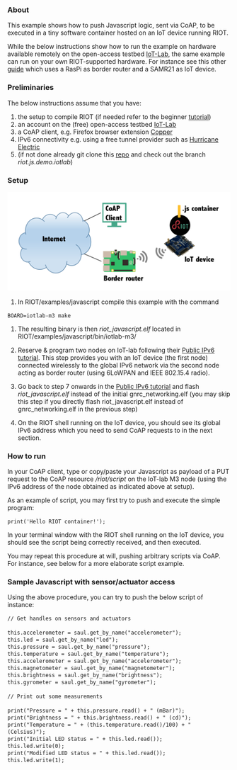 ### About

This example shows how to push Javascript logic, sent via CoAP, to be executed in a tiny software container hosted on an IoT device running RIOT. 

While the below instructions show how to run the example on hardware available remotely on the open-access testbed [IoT-Lab](https://www.iot-lab.info), the same example can run on your own RIOT-supported hardware. For instance see this other [guide](https://github.com/emmanuelsearch/RIOT/blob/js-coap-samr21/examples/script-coap/README.md) which uses a RasPi as border router and a SAMR21 as IoT device.


### Preliminaries
The below instructions assume that you have: 

1. the setup to compile RIOT (if needed refer to the beginner [tutorial](https://github.com/RIOT-OS/Tutorials/blob/master/README.md))
2. an account on the (free) open-access testbed [IoT-Lab](https://www.iot-lab.info)
1. a CoAP client, e.g. Firefox browser extension [Copper](https://addons.mozilla.org/en-US/firefox/addon/copper-270430/)
1. IPv6 connectivity e.g. using a free tunnel provider such as [Hurricane Electric](https://tunnelbroker.net)
1. (if not done already git clone this [repo](https://github.com/emmanuelsearch/RIOT.git) and check out the branch *riot.js.demo.iotlab*)

### Setup

![RIOT Javascript Container Example Setup](https://github.com/emmanuelsearch/RIOT/blob/riot.js.demo.iotlab/examples/javascript/setup-iotlab.png)

1. In RIOT/examples/javascript compile this example with the command 
```
BOARD=iotlab-m3 make
```

1. The resulting binary is then *riot_javascript.elf* located in RIOT/examples/javascript/bin/iotlab-m3/

1. Reserve & program two nodes on IoT-lab following their [Public IPv6 tutorial](https://www.iot-lab.info/tutorials/riot-public-ipv66lowpan-network-with-m3-nodes/). This step provides you with an IoT device (the first node) connected wirelessly to the global IPv6 network via the second node acting as border router (using 6LoWPAN and IEEE 802.15.4 radio).

1. Go back to step 7 onwards in the [Public IPv6 tutorial](https://www.iot-lab.info/tutorials/riot-public-ipv66lowpan-network-with-m3-nodes/) and flash *riot\_javascript.elf* instead of the initial gnrc\_networking.elf (you may skip this step if you directly flash riot\_javascript.elf instead of gnrc\_networking.elf in the previous step)

2. On the RIOT shell running on the IoT device, you should see its global IPv6 address which you need to send CoAP requests to in the next section.


### How to run

In your CoAP client, type or copy/paste your Javascript as payload of a PUT request to the CoAP resource */riot/script* on the IoT-lab M3 node (using the IPv6 address of the node obtained as indicated above at setup).

As an example of script, you may first try to push and execute the simple program:
```
print('Hello RIOT container!');
```

In your terminal window with the RIOT shell running on the IoT device, you should see the script being correctly received, and then executed.

You may repeat this procedure at will, pushing arbitrary scripts via CoAP. For instance, see below for a more elaborate script example.

### Sample Javascript with sensor/actuator access

Using the above procedure, you can try to push the below script of instance:

```
// Get handles on sensors and actuators

this.accelerometer = saul.get_by_name("accelerometer");
this.led = saul.get_by_name("led");
this.pressure = saul.get_by_name("pressure");
this.temperature = saul.get_by_name("temperature");
this.accelerometer = saul.get_by_name("accelerometer");
this.magnetometer = saul.get_by_name("magnetometer");
this.brightness = saul.get_by_name("brightness");
this.gyrometer = saul.get_by_name("gyrometer");

// Print out some measurements

print("Pressure = " + this.pressure.read() + " (mBar)");
print("Brightness = " + this.brightness.read() + " (cd)");
print("Temperature = " + (this.temperature.read()/100) + " (Celsius)");
print("Initial LED status = " + this.led.read());
this.led.write(0);
print("Modified LED status = " + this.led.read());
this.led.write(1);
```

